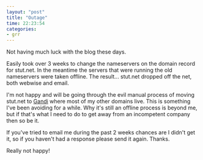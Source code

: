 ```yaml
---
layout: "post"
title: "Outage"
time: 22:23:54
categories: 
- grr
---
```

Not having much luck with the blog these days.

Easily took over 3 weeks to change the nameservers on the domain record for stut.net. In the meantime the servers that were running the old nameservers were taken offline. The result... stut.net dropped off the net, both webwise and email.

I'm not happy and will be going through the evil manual process of moving stut.net to <a href="http://gandi.net/" title="Gandi - domain registration and hosting">Gandi</a> where most of my other domains live. This is something I've been avoiding for a while. Why it's still an offline process is beyond me, but if that's what I need to do to get away from an incompetent company then so be it.

If you've tried to email me during the past 2 weeks chances are I didn't get it, so if you haven't had a response please send it again. Thanks.

Really not happy!